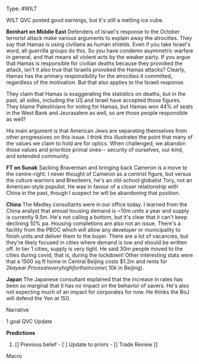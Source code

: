Type: #WILT 

WILT
QVC posted good earnings, but it's still a melting ice cube. 



**Beinhart on Middle East**
Defenders of Israel's response to the October terrorist attack make various arguments to explain away the atrocities. They say that Hamas is using civilians as human shields. Even if you take Israel's word, all guerrilla groups do this. So you have condemn asymmetric warfare in general, and that means all violent acts by the weaker party. If you argue that Hamas is responsible for civilian deaths because they provoked the attack, isn't it also true that Israelis provoked the Hamas attacks? Clearly, Hamas has the primary responsibility for the atrocities it committed, regardless of the motivation. But that also applies to the Israeli response. 

They claim that Hamas is exaggerating the statistics on deaths, but in the past, all sides, including the US and Israel have accepted those figures. They blame Palestinians for voting for Hamas, but Hamas won 44% of seats in the West Bank and Jeurasalem as well, so are those people responsible as well?

His main argument is that American Jews are separating themselves from other progressives on this issue. I think this illustrates the point that many of the values we claim to hold are for optics. When challenged, we abandon those values and prioritize primal ones-- security of ourselves, our kind, and extended community. 


**FT on Sunak**
Sacking Braverman and bringing back Cameron is a move to the centre-right. I never thought of Cameron as a centrist figure, but versus the culture warriors and Brexiteers, he's an old-school globalist Tory, not an American-style populist. He was in favour of a closer relationship with China in the past, though I suspect he will be abandoning that position.

**China**
The Medley consultants were in our office today. I learned from the China analyst that annual housing demand is ~10m units a year and supply is currently 9.5m. He's not calling a bottom, but it's clear that it can't keep declining 10% pa. Housing completions are also not an issue. There's a facility from the PBOC which will allow any developer or municipality to finish units and deliver them to the buyer. There are a lot of vacancies, but they're likely focused in cities where demand is low and should be written off. In tier 1 cities, supply is very tight. He said 30m people moved to the cities during covid, that is, during the lockdown! Other interesting stats were that a 1500 sq ft home in Central Beijing costs $1.2m and rents for $2k a year. Prices are very high for the income (~$10k in Beijing).

**Japan**
The Japanese consultant explained that the increase in rates has been so marginal that it has no impact on the behavior of savers. He's also not expecting much of an impact for corporates for now. He thinks the BoJ will defend the Yen at 150. 


Narrative

1 goal
QVC Update

**Predictions**

1) []
Previous belief - 
[ ]
Update to priors - 
[]
Trade Review
[]





Macro
